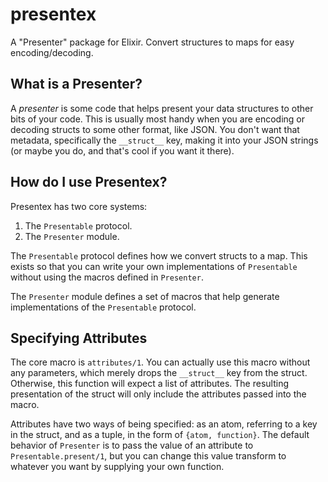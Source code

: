 # presentex

A "Presenter" package for Elixir. Convert structures to maps for easy
encoding/decoding.

## What is a Presenter?

A *presenter* is some code that helps present your data structures to other bits
of your code. This is usually most handy when you are encoding or decoding
structs to some other format, like JSON. You don't want that metadata,
specifically the `__struct__` key, making it into your JSON strings (or maybe
you do, and that's cool if you want it there).

## How do I use Presentex?

Presentex has two core systems:

1. The `Presentable` protocol.
2. The `Presenter` module.

The `Presentable` protocol defines how we convert structs to a map. This exists
so that you can write your own implementations of `Presentable` without using
the macros defined in `Presenter`.

The `Presenter` module defines a set of macros that help generate
implementations of the `Presentable` protocol.

## Specifying Attributes

The core macro is `attributes/1`. You can actually use this macro without any
parameters, which merely drops the `__struct__` key from the struct. Otherwise,
this function will expect a list of attributes. The resulting presentation of
the struct will only include the attributes passed into the macro.

Attributes have two ways of being specified: as an atom, referring to a key in
the struct, and as a tuple, in the form of `{atom, function}`. The default
behavior of `Presenter` is to pass the value of an attribute to
`Presentable.present/1`, but you can change this value transform to whatever you
want by supplying your own function.
